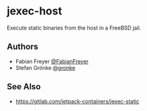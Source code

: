 jexec-host
==========

Execute static binaries from the host in a FreeBSD jail.

## Authors

- Fabian Freyer [@FabianFreyer](https://github.com/FabianFreyer)
- Stefan Grönke [@gronke](https://github.com/gronke)

## See Also

- https://gitlab.com/jetpack-containers/jexec-static

